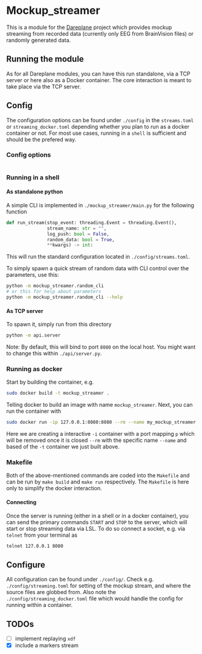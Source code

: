 # Mockup_streamer

This is a module for the [Dareplane](https://github.com/bsdlab/Dareplane) project which provides mockup streaming from recorded data (currently only EEG from BrainVision files) or randomly generated data.

## Running the module

As for all Dareplane modules, you can have this run standalone, via a TCP server or here also as a Docker container. The core interaction is meant to take place via the TCP server.

## Config

The configuration options can be found under `./config` in the `streams.toml` or `streaming_docker.toml` depending whether you plan to run as a docker container or not. For most use cases, running in a `shell` is sufficient and should be the prefered way.

### Config options

```toml

```

### Running in a shell

#### As standalone python

A simple CLI is implemented in `./mockup_streamer/main.py` for the following function

```python
def run_stream(stop_event: threading.Event = threading.Event(),
               stream_name: str = "",
               log_push: bool = False,
               random_data: bool = True,
               **kwargs) -> int:
```

This will run the standard configuration located in `./config/streams.toml`.

To simply spawn a quick stream of random data with CLI control over the parameters, use this:

```bash
python -m mockup_streamer.random_cli
# or this for help about parameters
python -m mockup_streamer.random_cli --help
```

#### As TCP server

To spawn it, simply run from this directory

```bash
python -m api.server
```

Note: By default, this will bind to port `8080` on the local host. You might want to change this within `./api/server.py`.

### Running as docker

Start by building the container, e.g.

```bash
sudo docker build -t mockup_streamer .
```

Telling docker to build an image with name `mockup_streamer`. Next, you can run the container with

```bash
sudo docker run -ip 127.0.0.1:8080:8080 --rm --name my_mockup_streamer --mount type=bind,source="/home/md/workspace/data/bbciRaw/my_eeg_session/folder_with_vhdr_files",target=/var/eeg,readonly -t mockup_streamer
```

Here we are creating a interactive `-i` container with a port mapping `p` which will be removed once it is closed `--rm` with the specific name `--name` and based of the `-t` container we just built above.

### Makefile

Both of the above-mentioned commands are coded into the `Makefile` and can be run by `make build` and `make run` respectively. The `Makefile` is here only to simplify the docker interaction.

#### Connecting

Once the server is running (either in a shell or in a docker container), you can send the primary commands `START` and `STOP` to the server, which will start or stop streaming data via LSL.
To do so connect a socket, e.g. via `telnet` from your terminal as

```bash
telnet 127.0.0.1 8080
```

## Configure

All configuration can be found under `./config/`. Check e.g. `./config/streaming.toml` for setting of the mockup stream, and where the source files are globbed from.
Also note the `./config/streaming_docker.toml` file which would handle the config for running within a container.

## TODOs

- [ ] implement replaying `xdf`
- [x] include a markers stream
